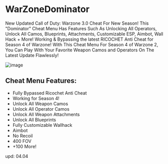 # WarZoneDominator
New Updated Call of Duty: Warzone 3.0 Cheat For New Season!
This "Dominator" Cheat Menu Has Features Such As Unlocking All Operators, Unlock All Camos, Blueprints, Attachments, Customizable ESP, Aimbot, Wall Hack + More! Working & Bypassing the latest RICOCHET Anti Cheat for Season 4 of Warzone! With This Cheat Menu For Season 4 of Warzone 2, You Can Play With Your Favorite Weapon Camos and Operators On The Latest Update Flawlessly!


![image](https://github.com/asye7sjhnbr/WarZoneD0minator/assets/163637529/af35f8e8-7a8a-4e78-9349-2c31c9a59184)


## Cheat Menu Features:
- Fully Bypassed Ricochet Anti Cheat
- Working for Season 4!
- Unlock All Weapon Camos
- Unlock All Operator Camos
- Unlock All Weapon Attachments
- Unlock All Blueprints
- Fully Customizable Wallhack
- Aimbot
- No Recoil
- 400 FOV
- +100 More!

upd: 04.04
